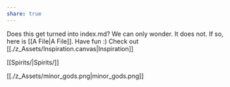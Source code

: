 ```yaml
---
share: true
---
```


Does this get turned into index.md? We can only wonder.
It does not.
If so, here is [[A File|A File]]. Have fun :)
Check out [[./z_Assets/Inspiration.canvas|Inspiration]]

[[Spirits/|Spirits/]]

[[./z_Assets/minor_gods.png|minor_gods.png]]